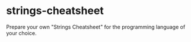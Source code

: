 # strings-cheatsheet
Prepare your own "Strings Cheatsheet" for the programming language of your choice.
